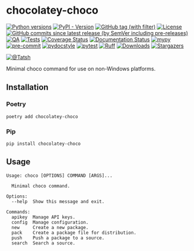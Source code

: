 # chocolatey-choco

[![Python versions](https://img.shields.io/pypi/pyversions/chocolatey-choco.svg?color=blue&logo=python&logoColor=white)](https://www.python.org/)
[![PyPI - Version](https://img.shields.io/pypi/v/chocolatey-choco)](https://pypi.org/project/chocolatey-choco/)
[![GitHub tag (with filter)](https://img.shields.io/github/v/tag/Tatsh/chocolatey-choco)](https://github.com/Tatsh/pychoco/tags)
[![License](https://img.shields.io/github/license/Tatsh/chocolatey-choco)](https://github.com/Tatsh/pychoco/blob/master/LICENSE.txt)
[![GitHub commits since latest release (by SemVer including pre-releases)](https://img.shields.io/github/commits-since/Tatsh/chocolatey-choco/v0.1.3/master)](https://github.com/Tatsh/pychoco/compare/v0.1.3...master)
[![QA](https://github.com/Tatsh/pychoco/actions/workflows/qa.yml/badge.svg)](https://github.com/Tatsh/pychoco/actions/workflows/qa.yml)
[![Tests](https://github.com/Tatsh/pychoco/actions/workflows/tests.yml/badge.svg)](https://github.com/Tatsh/pychoco/actions/workflows/tests.yml)
[![Coverage Status](https://coveralls.io/repos/github/Tatsh/chocolatey-choco/badge.svg?branch=master)](https://coveralls.io/github/Tatsh/chocolatey-choco?branch=master)
[![Documentation Status](https://readthedocs.org/projects/chocolatey-choco/badge/?version=latest)](https://pychoco.readthedocs.org/?badge=latest)
[![mypy](https://www.mypy-lang.org/static/mypy_badge.svg)](http://mypy-lang.org/)
[![pre-commit](https://img.shields.io/badge/pre--commit-enabled-brightgreen?logo=pre-commit&logoColor=white)](https://github.com/pre-commit/pre-commit)
[![pydocstyle](https://img.shields.io/badge/pydocstyle-enabled-AD4CD3)](http://www.pydocstyle.org/en/stable/)
[![pytest](https://img.shields.io/badge/pytest-zz?logo=Pytest&labelColor=black&color=black)](https://docs.pytest.org/en/stable/)
[![Ruff](https://img.shields.io/endpoint?url=https://raw.githubusercontent.com/astral-sh/ruff/main/assets/badge/v2.json)](https://github.com/astral-sh/ruff)
[![Downloads](https://static.pepy.tech/badge/chocolatey-choco/month)](https://pepy.tech/project/chocolatey-choco)
[![Stargazers](https://img.shields.io/github/stars/Tatsh/chocolatey-choco?logo=github&style=flat)](https://github.com/Tatsh/chocolatey-choco/stargazers)

[![@Tatsh](https://img.shields.io/badge/dynamic/json?url=https%3A%2F%2Fpublic.api.bsky.app%2Fxrpc%2Fapp.bsky.actor.getProfile%2F%3Factor%3Ddid%3Aplc%3Auq42idtvuccnmtl57nsucz72%26query%3D%24.followersCount%26style%3Dsocial%26logo%3Dbluesky%26label%3DFollow%2520%40Tatsh&query=%24.followersCount&style=social&logo=bluesky&label=Follow%20%40Tatsh)](https://bsky.app/profile/Tatsh.bsky.social)

Minimal choco command for use on non-Windows platforms.

## Installation

### Poetry

```shell
poetry add chocolatey-choco
```

### Pip

```shell
pip install chocolatey-choco
```

## Usage

```plain
Usage: choco [OPTIONS] COMMAND [ARGS]...

  Minimal choco command.

Options:
  --help  Show this message and exit.

Commands:
  apikey  Manage API keys.
  config  Manage configuration.
  new     Create a new package.
  pack    Create a package file for distribution.
  push    Push a package to a source.
  search  Search a source.
```
